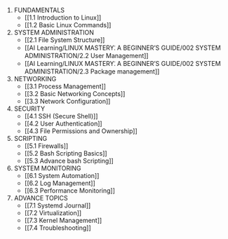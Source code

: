 1. FUNDAMENTALS
	- [[1.1 Introduction to Linux]]
	- [[1.2 Basic Linux Commands]]
2. SYSTEM ADMINISTRATION
	- [[2.1 File System Structure]]
	- [[AI Learning/LINUX MASTERY⁚ A BEGINNER’S GUIDE/002 SYSTEM ADMINISTRATION/2.2 User Management]]
	- [[AI Learning/LINUX MASTERY⁚ A BEGINNER’S GUIDE/002 SYSTEM ADMINISTRATION/2.3 Package management]]
3. NETWORKING
	- [[3.1 Process Management]]
	- [[3.2 Basic Networking Concepts]]
	- [[3.3 Network Configuration]]
4. SECURITY
	- [[4.1 SSH (Secure Shell)]]
	- [[4.2 User Authentication]]
	- [[4.3 File Permissions and Ownership]]
5. SCRIPTING
	- [[5.1 Firewalls]]
	- [[5.2 Bash Scripting Basics]]
	- [[5.3 Advance bash Scripting]]
6. SYSTEM MONITORING
	- [[6.1 System Automation]]
	- [[6.2 Log Management]]
	- [[6.3 Performance Monitoring]]
7. ADVANCE TOPICS
	- [[7.1 Systemd Journal]]
	- [[7.2 Virtualization]]
	- [[7.3 Kernel Management]]
	- [[7.4 Troubleshooting]]